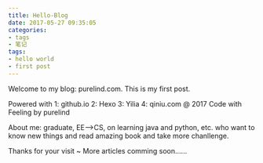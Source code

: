 ```yaml
---
title: Hello-Blog
date: 2017-05-27 09:35:05
categories:
- tags
- 笔记
tags:
- hello world
- first post
---
```

Welcome to my blog: purelind.com. This is my first post.

Powered with 1: github.io 2: Hexo 3: Yilia 4: qiniu.com
@ 2017 Code with Feeling by purelind

About me: graduate, EE-->CS, on learning java and python, etc.
who want to know new things and read amazing book and take more chanllenge.

Thanks for your visit ~
More articles comming soon......
